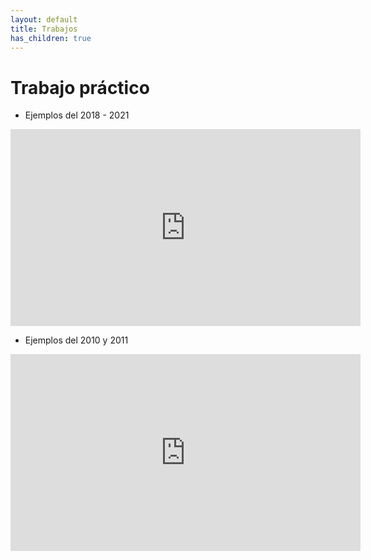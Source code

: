 ```yaml
---
layout: default
title: Trabajos
has_children: true
---
```


# Trabajo práctico

- Ejemplos del 2018 - 2021
<iframe width="560" height="315" src="https://www.youtube.com/embed/fFMRj7Eu8sU" title="YouTube video player" frameborder="0" allow="accelerometer; autoplay; clipboard-write; encrypted-media; gyroscope; picture-in-picture; web-share" allowfullscreen></iframe>

- Ejemplos del 2010 y 2011
<iframe width="560" height="315" src="https://www.youtube.com/embed/_H14wuYXLd4" title="YouTube video player" frameborder="0" allow="accelerometer; autoplay; clipboard-write; encrypted-media; gyroscope; picture-in-picture; web-share" allowfullscreen></iframe>
